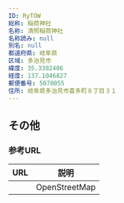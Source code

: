 ```yaml
---
ID: RyTOW
総称: 稲荷神社
名称: 清照稲荷神社
名称読み: null
別名: null
都道府県: 岐阜県
区域: 多治見市
緯度: 35.3382406
経度: 137.1046827
郵便番号: 5070055
住所: 岐阜県多治見市喜多町８丁目３１
---
```


## その他

### 参考URL

| URL | 説明          |
| --- | ------------- |
|     | OpenStreetMap |
